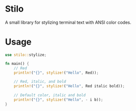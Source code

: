 # Stilo

A small library for stylizing terminal text with ANSI color codes.

# Usage

```rs
use stilo::stylize;

fn main() {
    // Red
    println!("{}", stylize!("Hello", Red));
    
    // Red, italic, and bold
    println!("{}", stylize!("Hello", Red italic bold));
    
    // Default color, italic and bold
    println!("{}", stylize!("Hello", - i b));
}
```
